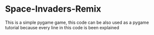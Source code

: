 # Space-Invaders-Remix
This is a simple pygame game, this code can be also used as a pygame tutorial because every line in this code is been explained

